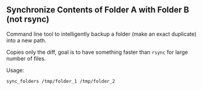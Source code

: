 ## Synchronize Contents of Folder A with Folder B (not rsync)

Command line tool to intelligently backup a folder (make an exact duplicate) into a new path.

Copies only the diff, goal is to have something faster than `rsync` for large number of files.

Usage:

`sync_folders /tmp/folder_1 /tmp/folder_2`
